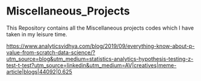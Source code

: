 # Miscellaneous_Projects
This Repository contains all the Miscellaneous projects codes which I have taken in my leisure time.

https://www.analyticsvidhya.com/blog/2019/09/everything-know-about-p-value-from-scratch-data-science/?utm_source=blog&utm_medium=statistics-analytics-hypothesis-testing-z-test-t-test?utm_source=linkedin&utm_medium=AV|creatives|meme-article|blogs|44092|0.625
